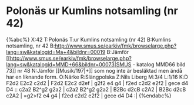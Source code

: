 # Polonäs ur Kumlins notsamling (nr 42)

{%abc%}
X:42
T:Polonäs
T:ur Kumlins notsamling (nr 42)
B:Kumlins notsamling, nr 42
B:http://www.smus.se/earkiv/fmk/browselarge.php?lang=sw&katalogid=Ma+4&bildnr=00019
B:Jämför [[http://www.smus.se/earkiv/fmk/browselarge.php?lang=sw&katalogid=MMD+66&bildnr=00073|SMUS - katalog MMD66 bild 73]] nr 48
N:Jämför [[Musik/197|+]] som nog inte är besläktad men ändå har en liknande form.
O:Närke
R:Slängpolska
Z:Nils Liberg
M:3/4
L:1/16
K:D
F2d2 E2c2 c2d2 | F2d2 E2c2 d2ef | g2f2 e4 g4 | f2ed c2d2 e2f2 | gece d4 D4 ::
c2a2 B2^g2 g2a2 | c2a2 B2^g2 g2a2 | B2Bc d2cB c2A2 |
B2Bc d2cB c2A2 | =g2>f2 e4 g4 | f2ed c2d2 e2f2 | gece d4 D4 :|
{%endabc%}
